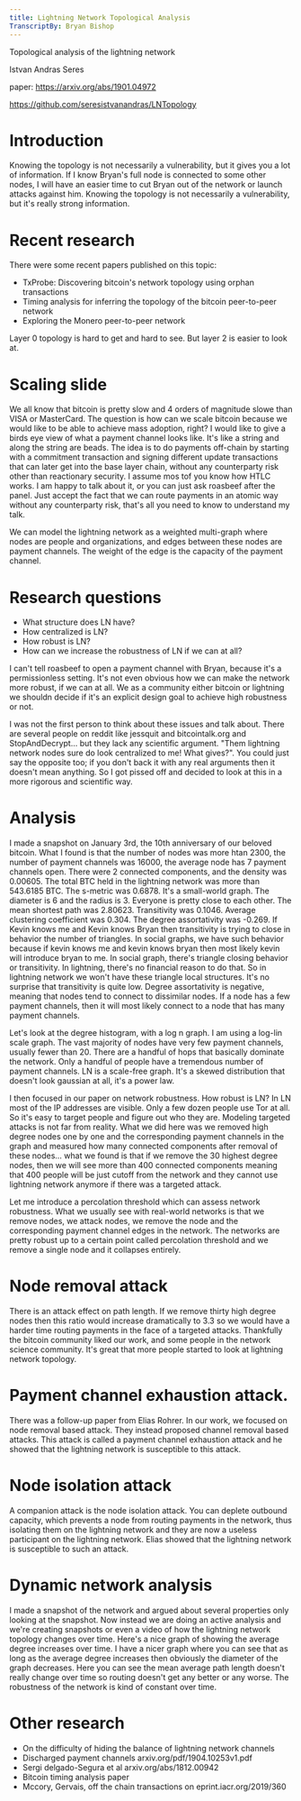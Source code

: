 ```yaml
---
title: Lightning Network Topological Analysis
TranscriptBy: Bryan Bishop
---
```


Topological analysis of the lightning network

Istvan Andras Seres

paper: <https://arxiv.org/abs/1901.04972>

<https://github.com/seresistvanandras/LNTopology>

# Introduction

Knowing the topology is not necessarily a vulnerability, but it gives you a lot of information. If I know Bryan's full node is connected to some other nodes, I will have an easier time to cut Bryan out of the network or launch attacks against him. Knowing the topology is not necessarily a vulnerability, but it's really strong information.

# Recent research

There were some recent papers published on this topic:

* TxProbe: Discovering bitcoin's network topology using orphan transactions
* Timing analysis for inferring the topology of the bitcoin peer-to-peer network
* Exploring the Monero peer-to-peer network

Layer 0 topology is hard to get and hard to see. But layer 2 is easier to look at.

# Scaling slide

We all know that bitcoin is pretty slow and 4 orders of magnitude slowe than VISA or MasterCard. The question is how can we scale bitcoin because we would like to be able to achieve mass adoption, right? I would like to give a birds eye view of what a payment channel looks like. It's like a string and along the string are beads. The idea is to do payments off-chain by starting with a commitment transaction and signing different update transactions that can later get into the base layer chain, without any counterparty risk other than reactionary security. I assume mos tof you know how HTLC works. I am happy to talk about it, or you can just ask roasbeef after the panel. Just accept the fact that we can route payments in an atomic way without any counterparty risk, that's all you need to know to understand my talk.

We can model the lightning network as a weighted multi-graph where nodes are people and organizations, and edges between these nodes are payment channels. The weight of the edge is the capacity of the payment channel.

# Research questions

* What structure does LN have?
* How centralized is LN?
* How robust is LN?
* How can we increase the robustness of LN if we can at all?

I can't tell roasbeef to open a payment channel with Bryan, because it's a permissionless setting. It's not even obvious how we can make the network more robust, if we can at all. We as a community either bitcoin or lightning we shouldn decide if it's an explicit design goal to achieve high robustness or not.

I was not the first person to think about these issues and talk about. There are several people on reddit like jessquit and bitcointalk.org and StopAndDecrypt... but they lack any scientific argument. "Them lightning network nodes sure do look centralized to me! What gives?". You could just say the opposite too; if you don't back it with any real arguments then it doesn't mean anything. So I got pissed off and decided to look at this in a more rigorous and scientific way.

# Analysis

I made a snapshot on January 3rd, the 10th anniversary of our beloved bitcoin. What I found is that the number of nodes was more htan 2300, the number of payment channels was 16000, the average node has 7 payment channels open. There were 2 connected components, and the density was 0.00605. The total BTC held in the lightning network was more than 543.6185 BTC. The s-metric was 0.6878. It's a small-world graph. The diameter is 6 and the radius is 3. Everyone is pretty close to each other. The mean shortest path was 2.80623. Transitivity was 0.1046. Average clustering coefficient was 0.304. The degree assortativity was -0.269. If Kevin knows me and Kevin knows Bryan then transitivity is trying to close in behavior the number of triangles. In social graphs, we have such behavior because if kevin knows me and kevin knows bryan then most likely kevin will introduce bryan to me. In social graph, there's triangle closing behavior or transitivity. In lightning, there's no financial reason to do that. So in lightning network we won't have these triangle local structures. It's no surprise that transitivity is quite low. Degree assortativity is negative, meaning that nodes tend to connect to dissimilar nodes. If a node has a few payment channels, then it will most likely connect to a node that has many payment channels.

Let's look at the degree histogram, with a log n graph. I am using a log-lin scale graph. The vast majority of nodes have very few payment channels, usually fewer than 20. There are a handful of hops that basically dominate the network. Only a handful of people have a tremendous number of payment channels. LN is a scale-free graph. It's a skewed distribution that doesn't look gaussian at all, it's a power law.

I then focused in our paper on network robustness. How robust is LN? In LN most of the IP addresses are visible. Only a few dozen people use Tor at all. So it's easy to target people and figure out who they are. Modeling targeted attacks is not far from reality. What we did here was we removed high degree nodes one by one and the corresponding payment channels in the graph and measured how many connected components after removal of these nodes... what we found is that if we remove the 30 highest degree nodes, then we will see more than 400 connected components meaning that 400 people will be just cutoff from the network and they cannot use lightning network anymore if there was a targeted attack.

Let me introduce a percolation threshold which can assess network robustness. What we usually see with real-world networks is that we remove nodes, we attack nodes, we remove the node and the corresponding payment channel edges in the network. The networks are pretty robust up to a certain point called percolation threshold and we remove a single node and it collapses entirely.

# Node removal attack

There is an attack effect on path length. If we remove thirty high degree nodes then this ratio would increase dramatically to 3.3 so we would have a harder time routing payments in the face of a targeted attacks. Thankfully the bitcoin community liked our work, and some people in the network science community. It's great that more people started to look at lightning network topology.

# Payment channel exhaustion attack.

There was a follow-up paper from Elias Rohrer. In our work, we focused on node removal based attack. They instead proposed channel removal based attacks. This attack is called a payment channel exhaustion attack and he showed that the lightning network is susceptible to this attack.

# Node isolation attack

A companion attack is the node isolation attack. You can deplete outbound capacity, which prevents a node from routing payments in the network, thus isolating them on the lightning network and they are now a useless participant on the lightning network. Elias showed that the lightning network is susceptible to such an attack.

# Dynamic network analysis

I made a snapshot of the network and argued about several properties only looking at the snapshot. Now instead we are doing an active analysis and we're creating snapshots or even a video of how the lightning network topology changes over time. Here's a nice graph of showing the average degree increases over time. I have a nicer graph where you can see that as long as the average degree increases then obviously the diameter of the graph decreases. Here you can see the mean average path length doesn't really change over time so routing doesn't get any better or any worse. The robustness of the network is kind of constant over time.

# Other research

* On the difficulty of hiding the balance of lightning network channels
* Discharged payment channels arxiv.org/pdf/1904.10253v1.pdf
* Sergi delgado-Segura et al arxiv.org/abs/1812.00942
* Bitcoin timing analysis paper
* Mccory, Gervais, off the chain transactions on eprint.iacr.org/2019/360
